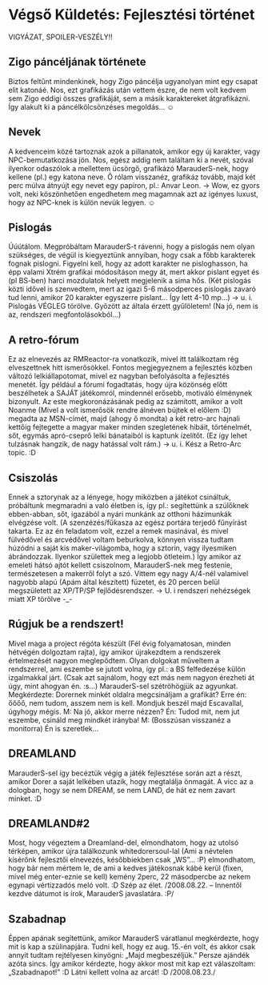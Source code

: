 # Végső Küldetés: Fejlesztési történet

VIGYÁZAT, SPOILER-VESZÉLY!!

## Zigo páncéljának története

Biztos feltűnt mindenkinek, hogy Zigo páncélja ugyanolyan mint egy csapat elit katonáé. Nos, ezt grafikázás után vettem
észre, de nem volt kedvem sem Zigo eddigi összes grafikáját, sem a másik karaktereket átgrafikázni.
Így alakult ki a páncélkölcsönzéses megoldás… ☺

## Nevek

A kedvenceim közé tartoznak azok a pillanatok, amikor egy új karakter, vagy NPC-bemutatkozása jön. Nos, egész addig nem
találtam ki a nevét, szóval ilyenkor odaszólok a mellettem ücsörgő, grafikázó MarauderS-nek, hogy kellene (pl.) egy katona neve.
Ő rólam visszanéz, grafikáz tovább, majd két perc múlva átnyújt egy nevet egy papíron,
pl.: Anvar Leon. → Wow, ez gyors volt, neki köszönhetően engedhetem meg magamnak azt az igényes luxust, hogy az NPC-knek
is külön nevük legyen. ☺

## Pislogás

Úúútálom. Megpróbáltam MarauderS-t rávenni, hogy a pislogás nem olyan szükséges, de végül is kiegyeztünk annyiban, hogy
csak a főbb karakterek fognak pislogni. Figyelni kell, hogy az adott karakter ne pisloghasson, ha épp valami Xtrém
grafikai módosításon megy át, mert akkor pislant egyet és (pl BS-ben) harci mozdulatok helyett megjelenik a sima hős.
(Két pislogás közti idővel is szenvedtem, mert az igazi 5-6 másodperces pislogás zavaró tud lenni, amikor 20 karakter
egyszerre pislant… Így lett 4-10 mp…) → u. i. Pislogás VÉGLEG törölve. Győzött az általa érzett gyűlöletem!
(Na jó, nem is az, rendszeri megfontolásokból…)

## A retro-fórum

Ez az elnevezés az RMReactor-ra vonatkozik, mivel itt találkoztam rég elveszettnek hitt ismerősökkel. Fontos megjegyeznem
a fejlesztés közben változó lelkiállapotomat, mivel ez nagyban befolyásolta a fejlesztés menetét. Így például a fórumi
fogadtatás, hogy újra közönség előtt beszélhetek a SAJÁT játékomról, mindennél erősebb, motiváló élménynek bizonyult.
Az este megkoronázásának pedig az számított, amikor a volt Noanme (Mivel a volt ismerősök rendre álnéven bújtek el előlem :D)
megadta az MSN-címét, majd (ahogy ő mondta) a két retro-arc hajnali kettőig fejtegette a magyar maker minden szegletének
hibáit, történelmét, sőt, egymás apró-cseprő lelki bánataiból is kaptunk ízelítőt. (Ez így lehet tulzásnak hangzik, de
nagy hatással volt rám.) → u. i. Kész a Retro-Arc topic. :D

## Csiszolás

Ennek a sztorynak az a lényege, hogy miközben a játékot csináltuk, próbáltunk megmaradni a való életben is, így pl.:
segítettünk a szülőknek ebben-abban, sőt, igazából a nyári munkánk az otthoni házimunkák elvégzése volt.
(A szenzézés/fűkasza az egész portára terjedő fűnyírást takarta. Ez az én feladatom volt, ezzel a remek masinával, és
mivel fülvédővel és arcvédővel voltam beburkolva, könnyen vissza tudtam húzódni a saját kis maker-világomba, hogy a
sztorin, vagy ilyesmiken ábrándozzak. Ilyenkor születtek meg a legjobb ötleteim.)
Így amikor az emeleti hátsó ajtót kellett csiszolnom, MarauderS-nek meg festenie, természetesen a makerről folyt a szó.
Vittem egy nagy A/4-nél valamivel nagyobb alapú (Apám által készített) füzetet, és 20 percen belül megszületett az XP/TP/SP
fejlődésrendszer. → U. i rendszeri nehézségek miatt XP törölve -\_-

## Rúgjuk be a rendszert!

Mivel maga a project régóta készült (Fél évig folyamatosan, minden hétvégén dolgoztam rajta), így amikor újrakezdtem a
rendszerek értelmezését nagyon meglepődtem. Olyan dolgokat műveltem a rendszerrel, ami eszembe se jutott volna, így pl.:
a BS felfedezése külön izgalmakkal járt. (Csak azt sajnálom, hogy ezt más nem nagyon érezheti át úgy, mint ahogyan én. :s…)
MarauderS-sel szétröhögjük az agyunkat.
Megkérdezte: Dorernek minkét oldalra megcsináljam a grafikát?
Erre én: őőőő, nem tudom, asszem nem is kell. Mondjuk beszél majd Escavallal, úgyhogy mégis.
M: Na jó, akkor merre nézzen?
Én: Tudod mit, nem jut eszembe, csináld meg mindkét irányba!
M: (Bosszúsan visszanéz a monitorra) Én is szeretlek…

## DREAMLAND

MarauderS-sel így becéztük végig a játék fejlesztése során azt a részt, amikor Dorer a saját lelkében utazik, hogy
megtalálja önmagát. A vicc az a dologban, hogy se nem DREAM, se nem LAND, de hát ez nem zavart minket. :D

## DREAMLAND#2

Most, hogy végeztem a Dreamland-del, elmondhatom, hogy az utolsó térképen, amikor újra találkozunk whitedorersoul-lal
(Ami a névtelen kísérőnk fejlesztői elnevezés, későbbiekben csak „WS”… :P) elmondhatom, hogy bár nem mértem le, de ami a
kedves játékosnak kábé kerül (fixen, mivel még enter-eznie se kell) kemény 2perc, 22 másodpercbe az nekem egynapi
vértizzadós meló volt. :D Szép az élet.
/2008.08.22. – Innentől kezdve dátumot is írok, MarauderS javaslatára. :P/

## Szabadnap

Éppen apának segítettünk, amikor MarauderS váratlanul megkérdezte, hogy mit is kap a szülinapjára. Tudni kell, hogy ez
aug. 15.-én volt, és akkor csak annyit tudtam rejtélyesen kinyögni: „Majd megbeszéljük.” Persze ajándék azóta sincs.
Így amikor kérdezte, hogy akkor most mit kap ezt válaszoltam: „Szabadnapot!” :D Látni kellett volna az arcát! :D
/2008.08.23./
